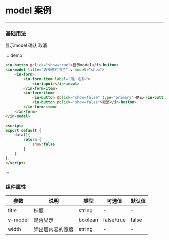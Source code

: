 <style>
</style>

<script>
export default {
    data(){
        return {
            show:false
        }
    }
};
</script>

# model 案例
---
### 基础用法

<div class="demo-block">
    <in-button @click="show=true">显示model</in-button>
    <in-model title="选择邀约博主" v-model="show" width="800px">
        <in-form>
            <in-form-item label="用户昵称">
                <in-input></in-input>
            </in-form-item>
            <in-form-item label="用户账号">
                <in-input></in-input>
            </in-form-item>
            <in-form-item>
                <in-button @click="show=false" type="primary">确认</in-button>
                <in-button @click="show=false">取消</in-button>
            </in-form-item>
        </in-form>
    </in-model>
</div>

::: demo
```html
<in-button @click="show=true">显示model</in-button>
<in-model title="选择邀约博主" v-model="show">
    <in-form>
        <in-form-item label="用户名称">
            <in-input></in-input>
        </in-form-item>
        <in-form-item>
            <in-button @click="show=false" type="primary">确认</in-button>
            <in-button @click="show=false">取消</in-button>
        </in-form-item>
    </in-form>
</in-model>

<script>
export default {
    data(){
        return {
            show:false
        }
    }
};
</script>
```
:::

### 组件属性

|参数|说明|类型|可选值|默认值|
|---|---|---|---|---|
| title | 标题 | string | - | - |
| v-model | 是否显示 | boolean | false/true | false |
| width | 弹出层内容的宽度 | string | - | - |